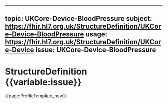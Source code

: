 
---
topic: UKCore-Device-BloodPressure
subject: https://fhir.hl7.org.uk/StructureDefinition/UKCore-Device-BloodPressure
usage: https://fhir.hl7.org.uk/StructureDefinition/UKCore-Device
issue: UKCore-Device-BloodPressure
---
              
# StructureDefinition {{variable:issue}}

<nocheck>
{{page:ProfileTemplate_new}}
</nocheck>

